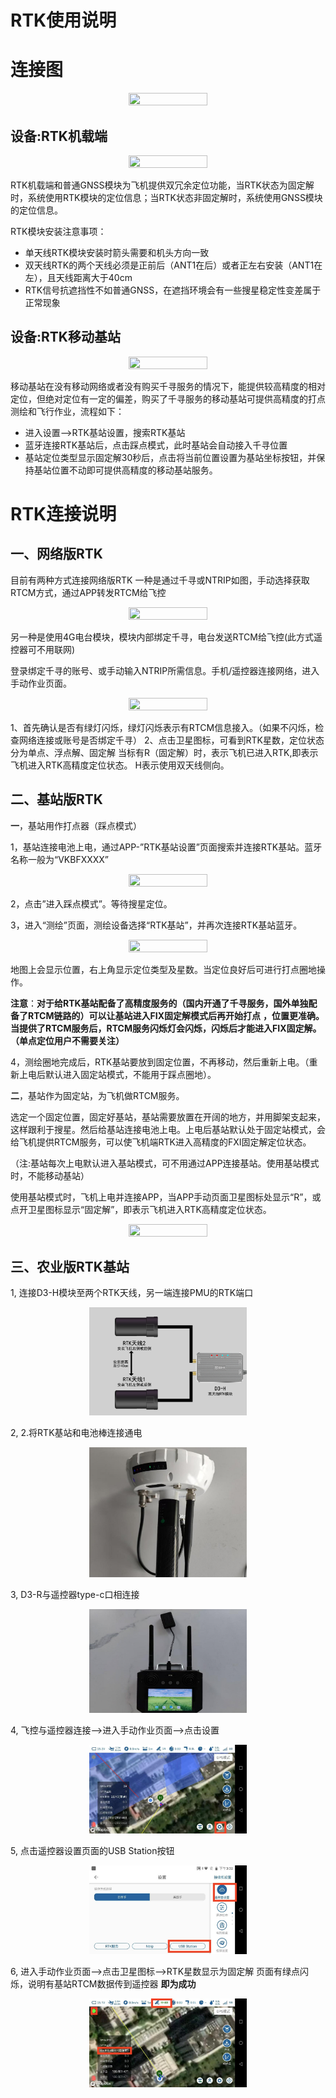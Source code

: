 # RTK使用说明

# 连接图
<div  align="center"> <img src="pictures/RTKINS1.png" width="50%" height="50%">
</div>


##  设备:RTK机载端
<div  align="center"> <img src="pictures/LIGHT2.png" width="50%" height="50%">
</div>

RTK机载端和普通GNSS模块为飞机提供双冗余定位功能，当RTK状态为固定解时，系统使用RTK模块的定位信息；当RTK状态非固定解时，系统使用GNSS模块的定位信息。

RTK模块安装注意事项：

-   单天线RTK模块安装时箭头需要和机头方向一致
-   双天线RTK的两个天线必须是正前后（ANT1在后）或者正左右安装（ANT1在左），且天线距离大于40cm
-   RTK信号抗遮挡性不如普通GNSS，在遮挡环境会有一些搜星稳定性变差属于正常现象

##  设备:RTK移动基站

<div  align="center"> <img src="pictures/LIGHT1.png" width="50%" height="50%">
</div>

移动基站在没有移动网络或者没有购买千寻服务的情况下，能提供较高精度的相对定位，但绝对定位有一定的偏差，购买了千寻服务的移动基站可提供高精度的打点测绘和飞行作业，流程如下：

-   进入设置--\>RTK基站设置，搜索RTK基站
-   蓝牙连接RTK基站后，点击踩点模式，此时基站会自动接入千寻位置
-   基站定位类型显示固定解30秒后，点击将当前位置设置为基站坐标按钮，并保持基站位置不动即可提供高精度的移动基站服务。

# RTK连接说明

## 一、网络版RTK

目前有两种方式连接网络版RTK
一种是通过千寻或NTRIP如图，手动选择获取RTCM方式，通过APP转发RTCM给飞控
<div  align="center"> <img src="pictures/RTKINS6.jpg" width="50%" height="50%">
</div>

另一种是使用4G电台模块，模块内部绑定千寻，电台发送RTCM给飞控(此方式遥控器可不用联网)

登录绑定千寻的账号、或手动输入NTRIP所需信息。手机/遥控器连接网络，进入手动作业页面。

<div  align="center"> <img src="pictures/RTKINS7.png" width="50%" height="50%">
</div>

1、首先确认是否有绿灯闪烁，绿灯闪烁表示有RTCM信息接入。（如果不闪烁，检查网络连接或账号是否绑定千寻）
2、点击卫星图标，可看到RTK星数，定位状态分为单点、浮点解、固定解
   当标有R（固定解）时，表示飞机已进入RTK,即表示飞机进入RTK高精度定位状态。 H表示使用双天线侧向。

## 二、基站版RTK

**一**，基站用作打点器（踩点模式）

1，基站连接电池上电，通过APP-”RTK基站设置”页面搜索并连接RTK基站。蓝牙名称一般为“VKBFXXXX”

<div  align="center"> <img src="pictures//RTKINS3.png" width="50%" height="50%">
</div>

2，点击”进入踩点模式”。等待搜星定位。

3，进入“测绘”页面，测绘设备选择“RTK基站”，并再次连接RTK基站蓝牙。

<div  align="center"> <img src="pictures//RTKINS4.png" width="50%" height="50%">
</div>

地图上会显示位置，右上角显示定位类型及星数。当定位良好后可进行打点圈地操作。

**注意**：**对于给RTK基站配备了高精度服务的（国内开通了千寻服务，国外单独配备了RTCM链路的）可以让基站进入FIX固定解模式后再开始打点** **，位置更准确。**
**当提供了RTCM服务后，RTCM服务闪烁灯会闪烁，闪烁后才能进入FIX固定解。（单点定位用户不需要关注）**

4，测绘圈地完成后，RTK基站要放到固定位置，不再移动，然后重新上电。（重新上电后默认进入固定站模式，不能用于踩点圈地）。

**二**，基站作为固定站，为飞机做RTCM服务。

选定一个固定位置，固定好基站，基站需要放置在开阔的地方，并用脚架支起来，这样跟利于搜星。然后给基站连接电池上电。上电后基站默认处于固定站模式，会给飞机提供RTCM服务，可以使飞机端RTK进入高精度的FXI固定解定位状态。

（注:基站每次上电默认进入基站模式，可不用通过APP连接基站。使用基站模式时，不能移动基站）

使用基站模式时，飞机上电并连接APP，当APP手动页面卫星图标处显示“R”，或点开卫星图标显示“固定解”，即表示飞机进入RTK高精度定位状态。

<div  align="center"> <img src="pictures//RTKINS5.png" width="50%" height="50%">
</div> 

## 三、农业版RTK基站
1, 连接D3-H模块至两个RTK天线，另一端连接PMU的RTK端口

<div  align="center"> <img src="pictures//RTK1.png" width="50%" height="50%">
</div>

2, 2.将RTK基站和电池棒连接通电
 
<div  align="center"> <img src="pictures//RTK2.png" width="50%" height="50%">
</div>

3, D3-R与遥控器type-c口相连接

<div  align="center"> <img src="pictures//RTK3.png" width="50%" height="50%">
</div>

4, 飞控与遥控器连接-->进入手动作业页面-->点击设置

<div  align="center"> <img src="pictures//RTK4.png" width="50%" height="50%">
</div>

5, 点击遥控器设置页面的USB Station按钮

<div  align="center"> <img src="pictures//RTK5.png" width="50%" height="50%">
</div>

6, 进入手动作业页面-->点击卫星图标-->RTK星数显示为固定解 页面有绿点闪烁，说明有基站RTCM数据传到遥控器 **即为成功**

<div  align="center"> <img src="pictures//RTK6.png" width="50%" height="50%">
</div>